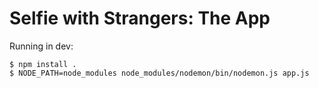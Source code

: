 # Selfie with Strangers: The App

Running in dev:
```
$ npm install .
$ NODE_PATH=node_modules node_modules/nodemon/bin/nodemon.js app.js
```

